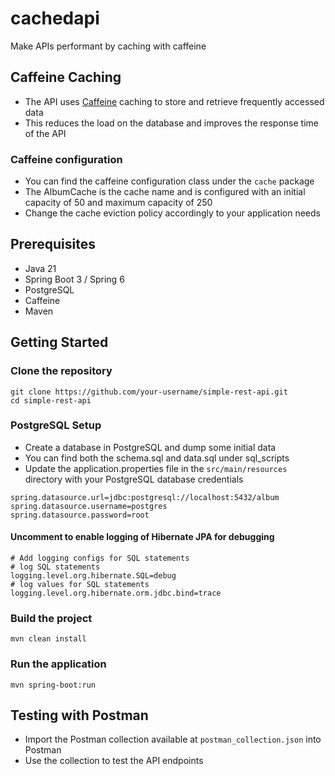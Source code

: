 # cachedapi
Make APIs performant by caching with caffeine

## Caffeine Caching

- The API uses [Caffeine](https://github.com/ben-manes/caffeine) caching to store and retrieve frequently accessed data
- This reduces the load on the database and improves the response time of the API

### Caffeine configuration
- You can find the caffeine configuration class under the `cache` package
- The AlbumCache is the cache name and is configured with an initial capacity of 50 and maximum capacity of 250
- Change the cache eviction policy accordingly to your application needs

## Prerequisites
- Java 21
- Spring Boot 3 / Spring 6
- PostgreSQL
- Caffeine
- Maven

## Getting Started

### Clone the repository
```
git clone https://github.com/your-username/simple-rest-api.git
cd simple-rest-api
```

### PostgreSQL Setup
- Create a database in PostgreSQL and dump some initial data
- You can find both the schema.sql and data.sql under sql_scripts
- Update the application.properties file in the `src/main/resources` directory with your PostgreSQL database credentials
```
spring.datasource.url=jdbc:postgresql://localhost:5432/album
spring.datasource.username=postgres
spring.datasource.password=root
```

#### Uncomment to enable logging of Hibernate JPA for debugging

```
# Add logging configs for SQL statements
# log SQL statements
logging.level.org.hibernate.SQL=debug
# log values for SQL statements
logging.level.org.hibernate.orm.jdbc.bind=trace
```

### Build the project
```
mvn clean install
```

### Run the application
```
mvn spring-boot:run
```

## Testing with Postman
- Import the Postman collection available at `postman_collection.json` into Postman
- Use the collection to test the API endpoints
